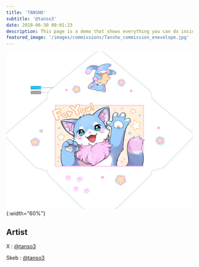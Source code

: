 ```yaml
---
title: 'TANSHO'
subtitle: '@tanso3'
date: 2018-06-30 00:01:23
description: This page is a demo that shows everything you can do inside portfolio and blog posts.
featured_image: '/images/commissions/Tansho_commission_enevelope.jpg'
---
```


![](/images/commissions/Tansho_commission_enevelope.jpg){:width="60%"}

## Artist

X : [@tanso3](https://twitter.com/tanso3)

Skeb : [@tanso3](https://skeb.jp/@tanso3)
